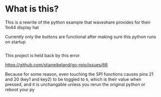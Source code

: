 # What is this?
This is a rewrite of the python example that waveshare provides for their 1in44 display hat

Currently only the buttons are functional after making sure this python runs on startup

```py


```

This project is held back by this error

https://github.com/stianeikeland/go-rpio/issues/66 

Because for some reason, even touching the SPI functions causes pins 21 and 20 (key1 and key2) to be toggled to `0`, which is their value when pressed, and it is unchangable unless you rerun the original python or reboot your py